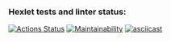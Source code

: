 ### Hexlet tests and linter status:
[![Actions Status](https://github.com/DSunShine371/java-project-61/actions/workflows/hexlet-check.yml/badge.svg)](https://github.com/DSunShine371/java-project-61/actions)
[![Maintainability](https://api.codeclimate.com/v1/badges/70e499e7582253af3853/maintainability)](https://codeclimate.com/github/DSunShine371/java-project-61/maintainability)
[![asciicast](https://asciinema.org/a/Sl2O9L00moBTx0P1lCconIfxX.svg)](https://asciinema.org/a/Sl2O9L00moBTx0P1lCconIfxX)